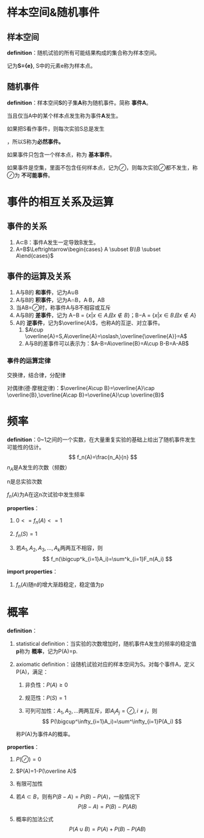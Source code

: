 # 样本空间&随机事件
## 样本空间

**definition**：随机试验的所有可能结果构成的集合称为样本空间。

记为**S={e}**, S中的元素e称为样本点。

## 随机事件

**definition**：样本空间**S**的子集**A**称为随机事件。简称 **事件A**。

当且仅当A中的某个样本点发生称为事件**A**发生。

如果把S看作事件，则每次实验S总是发生

，所以S称为**必然事件。**

如果事件只包含一个样本点，称为 **基本事件**。

如果事件是空集，里面不包含任何样本点，记为$\oslash$，则每次实验$\oslash$都不发生，称$\oslash$为 **不可能事件**。

# 事件的相互关系及运算

## 事件的关系

1. A$\subset$B：事件A发生一定导致B发生。
2. A=B$\Leftrightarrow\begin{cases} A \subset B\\B \subset A\end{cases}$

## 事件的运算及关系

1. A与B的 **和事件**，记为A$\cup$B
2. A与B的 **积事件**，记为A$\cap$B，A·B，AB
3. 当AB=$\oslash$时，称事件A与B不相容或互斥
4. A与B的 **差事件**，记为 A$-$B = $\{x|x\in A 且 x\notin B\}$；B$-$A = $\{x|x\in B 且 x\notin A\}$
5. A的 **逆事件**，记为$\overline{A}$，也称A的互逆、对立事件。
   1. $A\cup \overline{A}=S,A\overline{A}=\oslash,\overline{\overline{A}}=A$
   2. A与B的差事件可以表示为：$A-B=A\overline{B}=A\cup B-B=A-AB$

### 事件的运算定律

交换律，结合律，分配律

对偶律(德·摩根定律)：$\overline{A\cup B}=\overline{A}\cap \overline{B},\overline{A\cap B}=\overline{A}\cup \overline{B}$

# 频率

 **definition**：0~1之间的一个实数，在大量重复实验的基础上给出了随机事件发生可能性的估计。
$$
f_n(A)=\frac{n_A}{n}
$$
$n_A$是A发生的次数（频数）

n是总实验次数

$f_n(A)$为A在这n次试验中发生频率

**properties**：

1. $0<=f_n(A)<=1$

2. $f_n(S)=1$

3. 若$A_1,A_2,A_3,...,A_k$两两互不相容，则
   $$
   f_n(\bigcup^k_{i=1}A_i)=\sum^k_{i=1}F_n(A_i)
   $$


**import properties**：

1. $f_n(A)$随n的增大渐趋稳定，稳定值为p

# 概率

**definition**：

1. statistical definition：当实验的次数增加时，随机事件A发生的频率的稳定值**p**称为 **概率**，记为P(A)=p.

2. axiomatic definition：设随机试验对应的样本空间为S。对每个事件A，定义P(A)，满足：

   1. 非负性：$P(A)\geqslant0$

   2. 规范性：$P(S)=1$

   3. 可列可加性：$A_1,A_2,...$两两互斥，即$A_iA_j=\oslash ,i\neq j$，则
      $$
      P(\bigcup^\infty_{i=1}A_i)=\sum^\infty_{i=1}P(A_i)
      $$

   称P(A)为事件A的概率。

**properties**：

1. $P(\oslash)=0$

2. $P(A)=1-P(\overline A)$

3. 有限可加性

4. 若$A\subset B$，则有$P(B-A)=P(B)-P(A)$，一般情况下
   $$
   P(B-A)=P(B)-P(AB)
   $$

5. 概率的加法公式
   $$
   P(A\cup B)=P(A)+P(B)-P(AB)
   $$
   

